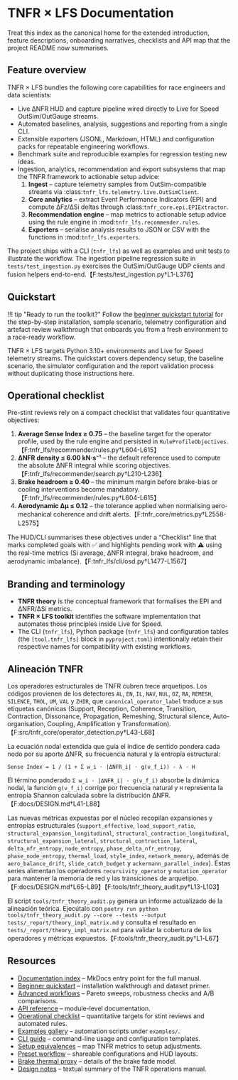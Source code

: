 # TNFR × LFS Documentation

Treat this index as the canonical home for the extended
introduction, feature descriptions, onboarding narratives, checklists and API
map that the project README now summarises.

## Feature overview

TNFR × LFS bundles the following core capabilities for race engineers and data
scientists:

- Live ΔNFR HUD and capture pipeline wired directly to Live for Speed
  OutSim/OutGauge streams.
- Automated baselines, analysis, suggestions and reporting from a single CLI.
- Extensible exporters (JSONL, Markdown, HTML) and configuration packs for
  repeatable engineering workflows.
- Benchmark suite and reproducible examples for regression testing new ideas.
- Ingestion, analytics, recommendation and export subsystems that map the TNFR
  framework to actionable setup advice:
  1. **Ingest** – capture telemetry samples from OutSim-compatible streams via
     :class:`tnfr_lfs.telemetry.live.OutSimClient`.
  2. **Core analytics** – extract Event Performance Indicators (EPI) and
     compute ΔFz/ΔSi deltas through :class:`tnfr_core.epi.EPIExtractor`.
  3. **Recommendation engine** – map metrics to actionable setup advice using
     the rule engine in :mod:`tnfr_lfs.recommender.rules`.
  4. **Exporters** – serialise analysis results to JSON or CSV with the
     functions in :mod:`tnfr_lfs.exporters`.

The project ships with a CLI (`tnfr_lfs`) as well as examples and unit tests to
illustrate the workflow. The ingestion pipeline regression suite in
`tests/test_ingestion.py` exercises the OutSim/OutGauge UDP clients and fusion
helpers end-to-end.【F:tests/test_ingestion.py†L1-L376】

## Quickstart

!!! tip "Ready to run the toolkit?"
    Follow the [beginner quickstart tutorial](tutorials.md) for the step-by-step
    installation, sample scenario, telemetry configuration and artefact review
    walkthrough that onboards you from a fresh environment to a race-ready
    workflow.

TNFR × LFS targets Python 3.10+ environments and Live for Speed telemetry
streams. The quickstart covers dependency setup, the baseline scenario, the
simulator configuration and the report validation process without duplicating
those instructions here.

## Operational checklist

Pre-stint reviews rely on a compact checklist that validates four
quantitative objectives:

1. **Average Sense Index ≥ 0.75** – the baseline target for the operator
   profile, used by the rule engine and persisted in
   `RuleProfileObjectives`.【F:tnfr_lfs/recommender/rules.py†L604-L615】
2. **ΔNFR density ≤ 6.00 kN·s⁻¹** – the default reference used to compute
   the absolute ΔNFR integral while scoring objectives.【F:tnfr_lfs/recommender/search.py†L210-L236】
3. **Brake headroom ≥ 0.40** – the minimum margin before brake-bias or
   cooling interventions become mandatory.【F:tnfr_lfs/recommender/rules.py†L604-L615】
4. **Aerodynamic Δμ ≤ 0.12** – the tolerance applied when normalising
   aero-mechanical coherence and drift alerts.【F:tnfr_core/metrics.py†L2558-L2575】

The HUD/CLI summarises these objectives under a “Checklist” line that marks
completed goals with ✅ and highlights pending work with ⚠️ using the
real-time metrics (Si average, ΔNFR integral, brake headroom, and
aerodynamic imbalance).【F:tnfr_lfs/cli/osd.py†L1477-L1567】

## Branding and terminology

- **TNFR theory** is the conceptual framework that formalises the EPI and
  ΔNFR/ΔSi metrics.
- **TNFR × LFS toolkit** identifies the software implementation that automates
  those principles inside Live for Speed.
- The CLI (``tnfr_lfs``), Python package (``tnfr_lfs``) and configuration
  tables (the ``[tool.tnfr_lfs]`` block in ``pyproject.toml``) intentionally
  retain their respective names for compatibility with existing workflows.

## Alineación TNFR

Los operadores estructurales de TNFR cubren trece arquetipos. Los códigos
provienen de los detectores `AL`, `EN`, `IL`, `NAV`, `NUL`, `OZ`, `RA`,
`REMESH`, `SILENCE`, `THOL`, `UM`, `VAL` y `ZHIR`, que `canonical_operator_label`
traduce a sus etiquetas canónicas (Support, Reception, Coherence, Transition,
Contraction, Dissonance, Propagation, Remeshing, Structural silence,
Auto-organisation, Coupling, Amplification y Transformation).【F:src/tnfr_core/operator_detection.py†L43-L68】

La ecuación nodal extendida que guía el índice de sentido pondera cada nodo por
su aporte ΔNFR, su frecuencia natural y la entropía estructural:

```
Sense Index = 1 / (1 + Σ w_i · |ΔNFR_i| · g(ν_f_i)) - λ · H
```

El término ponderado `Σ w_i · |ΔNFR_i| · g(ν_f_i)` absorbe la dinámica nodal, la
función `g(ν_f_i)` corrige por frecuencia natural y `H` representa la entropía
Shannon calculada sobre la distribución ΔNFR.【F:docs/DESIGN.md†L41-L88】

Las nuevas métricas expuestas por el núcleo recopilan expansiones y entropías
estructurales (`support_effective`, `load_support_ratio`,
`structural_expansion_longitudinal`, `structural_contraction_longitudinal`,
`structural_expansion_lateral`, `structural_contraction_lateral`,
`delta_nfr_entropy`, `node_entropy`, `phase_delta_nfr_entropy`,
`phase_node_entropy`, `thermal_load`, `style_index`, `network_memory`, además de
`aero_balance_drift`, `slide_catch_budget` y `ackermann_parallel_index`). Estas
series alimentan los operadores `recursivity_operator` y `mutation_operator` para
mantener la memoria de red y las transiciones de arquetipo.【F:docs/DESIGN.md†L65-L89】【F:tools/tnfr_theory_audit.py†L13-L103】

El script `tools/tnfr_theory_audit.py` genera un informe actualizado de la
alineación teórica. Ejecútalo con `poetry run python tools/tnfr_theory_audit.py
--core --tests --output tests/_report/theory_impl_matrix.md` y consulta el
resultado en `tests/_report/theory_impl_matrix.md` para validar la cobertura de
los operadores y métricas expuestos.【F:tools/tnfr_theory_audit.py†L1-L67】

## Resources

- [Documentation index](index.md) – MkDocs entry point for the full manual.
- [Beginner quickstart](tutorials.md) – installation walkthrough and dataset
  primer.
- [Advanced workflows](advanced_workflows.md) – Pareto sweeps, robustness
  checks and A/B comparisons.
- [API reference](api_reference.md) – module-level documentation.
- [Operational checklist](#operational-checklist) – quantitative targets for
  stint reviews and automated rules.
- [Examples gallery](examples.md) – automation scripts under ``examples/``.
- [CLI guide](cli.md) – command-line usage and configuration templates.
- [Setup equivalences](setup_equivalences.md) – map TNFR metrics to setup
  adjustments.
- [Preset workflow](presets.md) – shareable configurations and HUD layouts.
- [Brake thermal proxy](brake_thermal_proxy.md) – details of the brake fade
  model.
- [Design notes](DESIGN.md) – textual summary of the TNFR operations manual.
